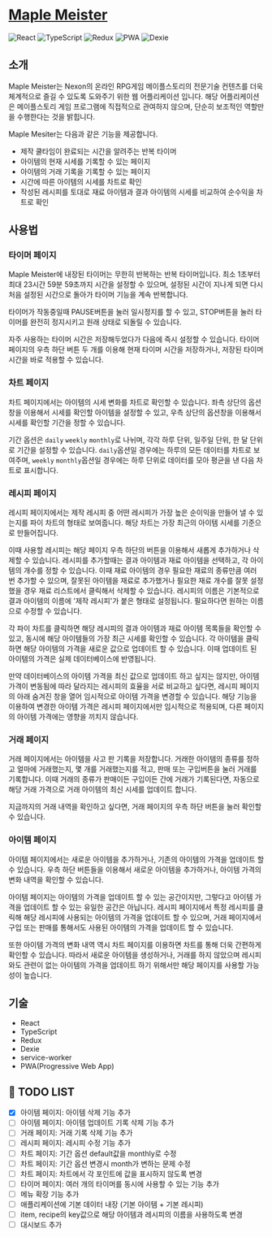 # [Maple Meister](https://pokycookie.github.io/maple-meister/)

![React](https://img.shields.io/badge/React-61DAFB?style=for-the-badge&logo=React&logoColor=black)
![TypeScript](https://img.shields.io/badge/TypeScript-3178C6?style=for-the-badge&logo=TypeScript&logoColor=white)
![Redux](https://img.shields.io/badge/Redux-764ABC?style=for-the-badge&logo=Redux&logoColor=white)
![PWA](https://img.shields.io/badge/PWA-5A0FC8?style=for-the-badge&logo=PWA&logoColor=white)
![Dexie](https://img.shields.io/badge/Dexie-272822?style=for-the-badge&logo=Dexie&logoColor=white)

## 소개

Maple Meister는 Nexon의 온라인 RPG게임 메이플스토리의 전문기술 컨텐츠를 더욱 체계적으로 즐길 수 있도록 도와주기 위한 웹 어플리케이션 입니다. 해당 어플리케이션은 메이플스토리 게임 프로그램에 직접적으로 관여하지 않으며, 단순히 보조적인 역할만을 수행한다는 것을 밝힙니다.

Maple Mesiter는 다음과 같은 기능을 제공합니다.

- 제작 쿨타임이 완료되는 시간을 알려주는 반복 타이머
- 아이템의 현재 시세를 기록할 수 있는 페이지
- 아이템의 거래 기록을 기록할 수 있는 페이지
- 시간에 따른 아이템의 시세를 차트로 확인
- 작성된 레시피를 토대로 재료 아이템과 결과 아이템의 시세를 비교하여 순수익을 차트로 확인

## 사용법

### **타이머 페이지**

Maple Meister에 내장된 타이머는 무한히 반복하는 반복 타이머입니다. 최소 1초부터 최대 23시간 59분 59초까지 시간을 설정할 수 있으며, 설정된 시간이 지나게 되면 다시 처음 설정된 시간으로 돌아가 타이머 기능을 계속 반복합니다.

타이머가 작동중일때 PAUSE버튼을 눌러 일시정지를 할 수 있고, STOP버튼을 눌러 타이머를 완전히 정지시키고 원래 상태로 되돌릴 수 있습니다.

자주 사용하는 타이머 시간은 저장해두었다가 다음에 즉시 설정할 수 있습니다. 타이머 페이지의 우측 하단 버튼 두 개를 이용해 현재 타이머 시간을 저장하거나, 저장된 타이머 시간을 바로 적용할 수 있습니다.

### **차트 페이지**

차트 페이지에서는 아이템의 시세 변화를 차트로 확인할 수 있습니다. 좌측 상단의 옵션창을 이용해서 시세를 확인할 아이템을 설정할 수 있고, 우측 상단의 옵션창을 이용해서 시세를 확인할 기간을 정할 수 있습니다.

기간 옵션은 `daily` `weekly` `monthly`로 나뉘며, 각각 하루 단위, 일주일 단위, 한 달 단위로 기간을 설정할 수 있습니다. `daily`옵션일 경우에는 하루의 모든 데이터를 차트로 보여주며, `weekly` `monthly`옵션일 경우에는 하루 단위로 데이터를 모아 평균을 낸 다음 차트로 표시합니다.

### **레시피 페이지**

레시피 페이지에서는 제작 레시피 중 어떤 레시피가 가장 높은 순이익을 만들어 낼 수 있는지를 파이 차트의 형태로 보여줍니다. 해당 차트는 가장 최근의 아이템 시세를 기준으로 만들어집니다.

이때 사용할 레시피는 해당 페이지 우측 하단의 버튼을 이용해서 새롭게 추가하거나 삭제할 수 있습니다. 레시피를 추가할때는 결과 아이템과 재료 아이템을 선택하고, 각 아이템의 개수를 정할 수 있습니다. 이때 재료 아이템의 경우 필요한 재료의 종류만큼 여러 번 추가할 수 있으며, 잘못된 아이템을 재료로 추가했거나 필요한 재료 개수를 잘못 설정했을 경우 재료 리스트에서 클릭해서 삭제할 수 있습니다. 레시피의 이름은 기본적으로 결과 아이템의 이름에 '제작 레시피'가 붙은 형태로 설정됩니다. 필요하다면 원하는 이름으로 수정할 수 있습니다.

각 파이 차트를 클릭하면 해당 레시피의 결과 아이템과 재료 아이템 목록들을 확인할 수 있고, 동시에 해당 아이템들의 가장 최근 시세를 확인할 수 있습니다. 각 아이템을 클릭하면 해당 아이템의 가격을 새로운 값으로 업데이트 할 수 있습니다. 이때 업데이트 된 아이템의 가격은 실제 데이터베이스에 반영됩니다.

만약 데이터베이스의 아이템 가격을 최신 값으로 업데이트 하고 싶지는 않지만, 아이템 가격이 변동됨에 따라 달라지는 레시피의 효율을 서로 비교하고 싶다면, 레시피 페이지의 아래 숨겨진 창을 열어 임시적으로 아이템 가격을 변경할 수 있습니다. 해당 기능을 이용하여 변경한 아이템 가격은 레시피 페이지에서만 임시적으로 적용되며, 다른 페이지의 아이템 가격에는 영향을 끼치지 않습니다.

### **거래 페이지**

거래 페이지에서는 아이템을 사고 판 기록을 저장합니다. 거래한 아이템의 종류를 정하고 얼마에 거래했는지, 몇 개를 거래했는지를 적고, 판매 또는 구입버튼을 눌러 거래를 기록합니다. 이때 거래의 종류가 판매이든 구입이든 간에 거래가 기록된다면, 자동으로 해당 거래 가격으로 거래 아이템의 최신 시세를 업데이트 합니다.

지금까지의 거래 내역을 확인하고 싶다면, 거래 페이지의 우측 하단 버튼을 눌러 확인할 수 있습니다.

### **아이템 페이지**

아이템 페이지에서는 새로운 아이템을 추가하거나, 기존의 아이템의 가격을 업데이트 할 수 있습니다. 우측 하단 버튼들을 이용해서 새로운 아이템을 추가하거나, 아이템 가격의 변화 내역을 확인할 수 있습니다.

아이템 페이지는 아이템의 가격을 업데이트 할 수 있는 공간이지만, 그렇다고 아이템 가격을 업데이트 할 수 있는 유일한 공간은 아닙니다. 레시피 페이지에서 특정 레시피를 클릭해 해당 레시피에 사용되는 아이템의 가격을 업데이트 할 수 있으며, 거래 페이지에서 구입 또는 판매를 통해서도 사용된 아이템의 가격을 업데이트 할 수 있습니다.

또한 아이템 가격의 변화 내역 역시 차트 페이지를 이용하면 차트를 통해 더욱 간편하게 확인할 수 있습니다. 따라서 새로운 아이템을 생성하거나, 거래를 하지 않았으며 레시피와도 관련이 없는 아이템의 가격을 업데이트 하기 위해서만 해당 페이지를 사용할 가능성이 높습니다.

## 기술

- React
- TypeScript
- Redux
- Dexie
- service-worker
- PWA(Progressive Web App)

## 🎯 TODO LIST

- [x] 아이템 페이지: 아이템 삭제 기능 추가
- [ ] 아이템 페이지: 아이템 업데이트 기록 삭제 기능 추가
- [ ] 거래 페이지: 거래 기록 삭제 기능 추가
- [ ] 레시피 페이지: 레시피 수정 기능 추가
- [ ] 차트 페이지: 기간 옵션 default값을 monthly로 수정
- [ ] 차트 페이지: 기간 옵션 변경시 month가 변하는 문제 수정
- [ ] 차트 페이지: 차트에서 각 포인트에 값을 표시하지 않도록 변경
- [ ] 타이머 페이지: 여러 개의 타이머를 동시에 사용할 수 있는 기능 추가
- [ ] 메뉴 확장 기능 추가
- [ ] 애플리케이션에 기본 데이터 내장 (기본 아이템 + 기본 레시피)
- [ ] item, recipe의 key값으로 해당 아이템과 레시피의 이름을 사용하도록 변경
- [ ] 대시보드 추가
